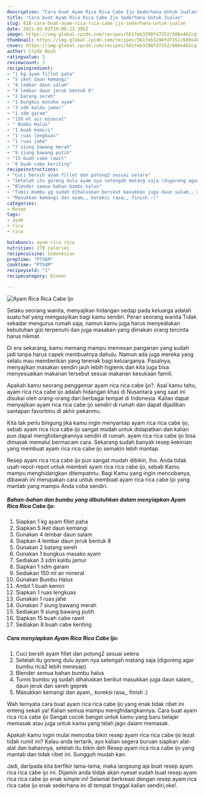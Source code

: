 ```yaml
---
description: "Cara buat Ayam Rica Rica Cabe Ijo Sederhana Untuk Jualan"
title: "Cara buat Ayam Rica Rica Cabe Ijo Sederhana Untuk Jualan"
slug: 818-cara-buat-ayam-rica-rica-cabe-ijo-sederhana-untuk-jualan
date: 2021-02-03T19:08:13.395Z
image: https://img-global.cpcdn.com/recipes/561feb3290fd7352/680x482cq70/ayam-rica-rica-cabe-ijo-foto-resep-utama.jpg
thumbnail: https://img-global.cpcdn.com/recipes/561feb3290fd7352/680x482cq70/ayam-rica-rica-cabe-ijo-foto-resep-utama.jpg
cover: https://img-global.cpcdn.com/recipes/561feb3290fd7352/680x482cq70/ayam-rica-rica-cabe-ijo-foto-resep-utama.jpg
author: Clyde Bush
ratingvalue: 3
reviewcount: 3
recipeingredient:
- "1 kg ayam fillet paha"
- "5 iket daun kemangi"
- "4 lembar daun salam"
- "4 lembar daun jeruk bentuk 8"
- "2 batang sereh"
- "1 bungkus masako ayam"
- "3 sdm kaldu jamur"
- "1 sdm garam"
- "150 ml air mineral"
- " Bumbu Halus"
- "1 buah kemiri"
- "1 ruas lengkuas"
- "1 ruas jahe"
- "7 siung bawang merah"
- "9 siung bawang putih"
- "15 buah cabe rawit"
- "8 buah cabe keriting"
recipeinstructions:
- "Cuci bersih ayam fillet dan potong2 sesuai selera"
- "Setelah itu goreng dulu ayam nya setengah matang saja (digoreng agar bumbu rica2 lebih meresap)"
- "Blender semua bahan bumbu halus"
- "Tumis bumbu yg sudah dihaluskan berikut masukkan juga daun salam,, daun jeruk dan sereh geprek"
- "Masukkan kemangi dan ayam,, koreksi rasa,, finish :)"
categories:
- Resep
tags:
- ayam
- rica
- rica

katakunci: ayam rica rica 
nutrition: 278 calories
recipecuisine: Indonesian
preptime: "PT36M"
cooktime: "PT54M"
recipeyield: "1"
recipecategory: Dinner

---
```



![Ayam Rica Rica Cabe Ijo](https://img-global.cpcdn.com/recipes/561feb3290fd7352/680x482cq70/ayam-rica-rica-cabe-ijo-foto-resep-utama.jpg)

Selaku seorang wanita, menyajikan hidangan sedap pada keluarga adalah suatu hal yang mengasyikan bagi kamu sendiri. Peran seorang  wanita Tidak sekadar mengurus rumah saja, namun kamu juga harus menyediakan kebutuhan gizi terpenuhi dan juga masakan yang dimakan orang tercinta harus nikmat.

Di era  sekarang, kamu memang mampu memesan panganan yang sudah jadi tanpa harus capek membuatnya dahulu. Namun ada juga mereka yang selalu mau memberikan yang terenak bagi keluarganya. Pasalnya, menyajikan masakan sendiri jauh lebih higienis dan kita juga bisa menyesuaikan makanan tersebut sesuai makanan kesukaan famili. 



Apakah kamu seorang penggemar ayam rica rica cabe ijo?. Asal kamu tahu, ayam rica rica cabe ijo adalah hidangan khas di Nusantara yang saat ini disukai oleh orang-orang dari berbagai tempat di Indonesia. Kalian dapat menyajikan ayam rica rica cabe ijo sendiri di rumah dan dapat dijadikan santapan favoritmu di akhir pekanmu.

Kita tak perlu bingung jika kamu ingin menyantap ayam rica rica cabe ijo, sebab ayam rica rica cabe ijo sangat mudah untuk didapatkan dan kalian pun dapat menghidangkannya sendiri di rumah. ayam rica rica cabe ijo bisa dimasak memalui bermacam cara. Sekarang sudah banyak resep kekinian yang membuat ayam rica rica cabe ijo semakin lebih mantap.

Resep ayam rica rica cabe ijo pun sangat mudah dibikin, lho. Anda tidak usah repot-repot untuk membeli ayam rica rica cabe ijo, sebab Kamu mampu menghidangkan ditempatmu. Bagi Kamu yang ingin mencobanya, dibawah ini merupakan cara untuk membuat ayam rica rica cabe ijo yang mantab yang mampu Anda coba sendiri.

<!--inarticleads1-->

##### Bahan-bahan dan bumbu yang dibutuhkan dalam menyiapkan Ayam Rica Rica Cabe Ijo:

1. Siapkan 1 kg ayam fillet paha
1. Siapkan 5 iket daun kemangi
1. Gunakan 4 lembar daun salam
1. Siapkan 4 lembar daun jeruk bentuk 8
1. Gunakan 2 batang sereh
1. Gunakan 1 bungkus masako ayam
1. Sediakan 3 sdm kaldu jamur
1. Siapkan 1 sdm garam
1. Sediakan 150 ml air mineral
1. Gunakan  Bumbu Halus
1. Ambil 1 buah kemiri
1. Siapkan 1 ruas lengkuas
1. Gunakan 1 ruas jahe
1. Gunakan 7 siung bawang merah
1. Sediakan 9 siung bawang putih
1. Siapkan 15 buah cabe rawit
1. Sediakan 8 buah cabe keriting




<!--inarticleads2-->

##### Cara menyiapkan Ayam Rica Rica Cabe Ijo:

1. Cuci bersih ayam fillet dan potong2 sesuai selera
1. Setelah itu goreng dulu ayam nya setengah matang saja (digoreng agar bumbu rica2 lebih meresap)
1. Blender semua bahan bumbu halus
1. Tumis bumbu yg sudah dihaluskan berikut masukkan juga daun salam,, daun jeruk dan sereh geprek
1. Masukkan kemangi dan ayam,, koreksi rasa,, finish :)




Wah ternyata cara buat ayam rica rica cabe ijo yang enak tidak ribet ini enteng sekali ya! Kalian semua mampu menghidangkannya. Cara buat ayam rica rica cabe ijo Sangat cocok banget untuk kamu yang baru belajar memasak atau juga untuk kamu yang telah jago dalam memasak.

Apakah kamu ingin mulai mencoba bikin resep ayam rica rica cabe ijo lezat tidak rumit ini? Kalau anda tertarik, ayo kalian segera buruan siapkan alat-alat dan bahannya, setelah itu bikin deh Resep ayam rica rica cabe ijo yang mantab dan tidak ribet ini. Sungguh mudah kan. 

Jadi, daripada kita berfikir lama-lama, maka langsung aja buat resep ayam rica rica cabe ijo ini. Dijamin anda tiidak akan nyesel sudah buat resep ayam rica rica cabe ijo enak simple ini! Selamat berkreasi dengan resep ayam rica rica cabe ijo enak sederhana ini di tempat tinggal kalian sendiri,oke!.

